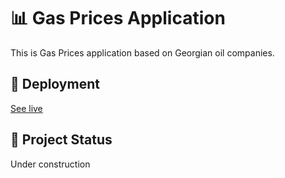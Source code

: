 # 📊 Gas Prices Application

This is Gas Prices application based on Georgian oil companies.

## 🚀 Deployment

[See live](https://sawvavisfasebi.netlify.app/)

## 👷 Project Status

Under construction

